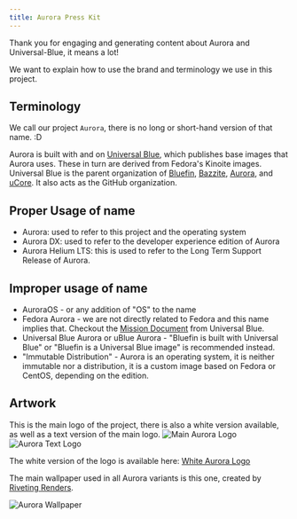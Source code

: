 ```yaml
---
title: Aurora Press Kit
---
```


Thank you for engaging and generating content about Aurora and Universal-Blue, it means a lot!

We want to explain how to use the brand and terminology we use in this project.

## Terminology

We call our project `Aurora`, there is no long or short-hand version of that name. :D

Aurora is built with and on [Universal Blue](https://universal-blue.org), which publishes base images that Aurora uses. These in turn are derived from Fedora's Kinoite images. Universal Blue is the parent organization of [Bluefin](https://projectbluefin.io), [Bazzite](https://bazzite.gg), [Aurora](https://getaurora.dev), and [uCore](https://github.com/ublue-os/ucore). It also acts as the GitHub organization.

## Proper Usage of name

- Aurora: used to refer to this project and the operating system
- Aurora DX: used to refer to the developer experience edition of Aurora
- Aurora Helium LTS: this is used to refer to the Long Term Support Release of Aurora.

## Improper usage of name

- AuroraOS - or any addition of "OS" to the name
- Fedora Aurora - we are not directly related to Fedora and this name implies that. Checkout the [Mission Document](https://universal-blue.org/mission.html) from Universal Blue.
- Universal Blue Aurora or uBlue Aurora - "Bluefin is built with Universal Blue" or "Bluefin is a Universal Blue image" is recommended instead.
- "Immutable Distribution" - Aurora is an operating system, it is neither immutable nor a distribution, it is a custom image based on Fedora or CentOS, depending on the edition.

## Artwork

This is the main logo of the project, there is also a white version available, as well as a text version of the main logo.
![Main Aurora Logo](/img/favicon.svg)
![Aurora Text Logo](/img/aurora-v3-text-logo.svg)

The white version of the logo is available here: [White Aurora Logo](/img/aurora-v3-white.svg)

The main wallpaper used in all Aurora variants is this one, created by [Riveting Renders](https://www.etsy.com/shop/RivetingRenders).

![Aurora Wallpaper](/img/aurora_wallpaper.jpg)
